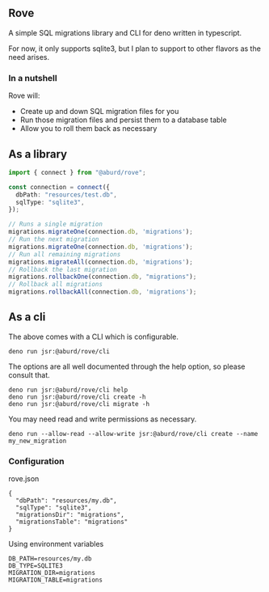 ## Rove

A simple SQL migrations library and CLI for deno written in typescript.

For now, it only supports sqlite3, but I plan to support to other flavors as the
need arises.

### In a nutshell

Rove will:

- Create up and down SQL migration files for you
- Run those migration files and persist them to a database table
- Allow you to roll them back as necessary

## As a library

```typescript
import { connect } from "@aburd/rove";

const connection = connect({
  dbPath: "resources/test.db",
  sqlType: "sqlite3",
});

// Runs a single migration
migrations.migrateOne(connection.db, 'migrations');
// Run the next migration
migrations.migrateOne(connection.db, 'migrations');
// Run all remaining migrations
migrations.migrateAll(connection.db, 'migrations');
// Rollback the last migration
migrations.rollbackOne(connection.db, "migrations");
// Rollback all migrations
migrations.rollbackAll(connection.db, 'migrations');
```

## As a cli

The above comes with a CLI which is configurable.

```
deno run jsr:@aburd/rove/cli
```

The options are all well documented through the help option, so please consult
that.

```
deno run jsr:@aburd/rove/cli help
deno run jsr:@aburd/rove/cli create -h
deno run jsr:@aburd/rove/cli migrate -h
```

You may need read and write permissions as necessary.

```
deno run --allow-read --allow-write jsr:@aburd/rove/cli create --name my_new_migration
```

### Configuration

rove.json

```
{
  "dbPath": "resources/my.db",
  "sqlType": "sqlite3",
  "migrationsDir": "migrations",
  "migrationsTable": "migrations"
}
```

Using environment variables

```
DB_PATH=resources/my.db
DB_TYPE=SQLITE3
MIGRATION_DIR=migrations
MIGRATION_TABLE=migrations
```
